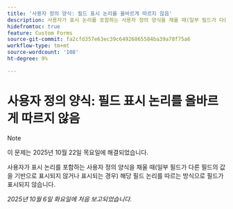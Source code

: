 ```yaml
---
title: '사용자 정의 양식: 필드 표시 논리를 올바르게 따르지 않음'
description: 사용자가 표시 논리를 포함하는 사용자 정의 양식을 채울 때(일부 필드가 다른 필드의 값을 기반으로 표시되지 않거나 표시되는 경우) 해당 필드 논리를 따르는 방식으로 필드가 표시되지 않습니다.
hidefromtoc: true
feature: Custom Forms
source-git-commit: fa2cfd357e63ec39c64926865584ba39a78f75a6
workflow-type: tm+mt
source-wordcount: '108'
ht-degree: 9%

---
```



# 사용자 정의 양식: 필드 표시 논리를 올바르게 따르지 않음

>[!NOTE]
>
>이 문제는 2025년 10월 22일 목요일에 해결되었습니다.

사용자가 표시 논리를 포함하는 사용자 정의 양식을 채울 때(일부 필드가 다른 필드의 값을 기반으로 표시되지 않거나 표시되는 경우) 해당 필드 논리를 따르는 방식으로 필드가 표시되지 않습니다.

_2025년 10월 6일 화요일에 처음 보고되었습니다._
